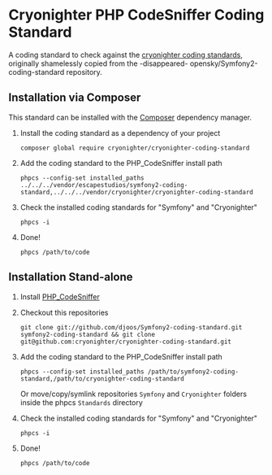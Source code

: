 # Cryonighter PHP CodeSniffer Coding Standard

A coding standard to check against the [cryonighter coding standards](https://github.com/cryonighter/cryonighter-coding-standard/docs/standard-description-ru.md), originally shamelessly copied from the -disappeared- opensky/Symfony2-coding-standard repository.

## Installation via Composer

This standard can be installed with the [Composer](https://getcomposer.org/) dependency manager.

1. Install the coding standard as a dependency of your project

       composer global require cryonighter/cryonighter-coding-standard

2. Add the coding standard to the PHP_CodeSniffer install path

       phpcs --config-set installed_paths ../../../vendor/escapestudios/symfony2-coding-standard,../../../vendor/cryonighter/cryonighter-coding-standard

3. Check the installed coding standards for "Symfony" and "Cryonighter"

       phpcs -i

4. Done!

       phpcs /path/to/code


## Installation Stand-alone

1. Install [PHP_CodeSniffer](https://github.com/squizlabs/PHP_CodeSniffer)

2. Checkout this repositories

       git clone git://github.com/djoos/Symfony2-coding-standard.git symfony2-coding-standard && git clone git@github.com:cryonighter/cryonighter-coding-standard.git

3. Add the coding standard to the PHP_CodeSniffer install path

       phpcs --config-set installed_paths /path/to/symfony2-coding-standard,/path/to/cryonighter-coding-standard

   Or move/copy/symlink repositories `Symfony` and `Cryonighter` folders inside the phpcs `Standards` directory

4. Check the installed coding standards for "Symfony" and "Cryonighter"

       phpcs -i

5. Done!

       phpcs /path/to/code
